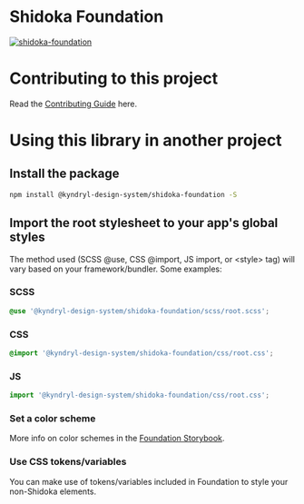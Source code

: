 # Shidoka Foundation

[![shidoka-foundation](https://github.com/kyndryl-design-system/shidoka-foundation/actions/workflows/build.yml/badge.svg)](https://github.com/kyndryl-design-system/shidoka-foundation/actions/workflows/build.yml)

# Contributing to this project

Read the [Contributing Guide](CONTRIBUTING.md) here.

# Using this library in another project

## Install the package

<!-- Note: This will not work until you have configured the enterprise package registry following the instructions above. -->

```bash
npm install @kyndryl-design-system/shidoka-foundation -S
```

## Import the root stylesheet to your app's global styles

The method used (SCSS @use, CSS @import, JS import, or &lt;style&gt; tag) will vary based on your framework/bundler. Some examples:

### SCSS

```css
@use '@kyndryl-design-system/shidoka-foundation/scss/root.scss';
```

### CSS

```css
@import '@kyndryl-design-system/shidoka-foundation/css/root.css';
```

### JS

```js
import '@kyndryl-design-system/shidoka-foundation/css/root.css';
```

### Set a color scheme

More info on color schemes in the [Foundation Storybook](https://shidoka-foundation.netlify.app/?path=/docs/foundation-colors--docs#setting-a-theme).

### Use CSS tokens/variables

You can make use of tokens/variables included in Foundation to style your non-Shidoka elements.
